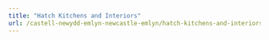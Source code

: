 ```yaml
---
title: "Hatch Kitchens and Interiors"
url: /castell-newydd-emlyn-newcastle-emlyn/hatch-kitchens-and-interiors-2/
---
```

